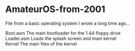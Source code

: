 # AmateurOS-from-2001
File from a basic operating system I wrote a long time ago...

Boot.asm      The main bootloader for the 1.44 floppy drive  
Loader.asm    Loads the splash screen and main kernel  
Kernel        The main files of the kernel
